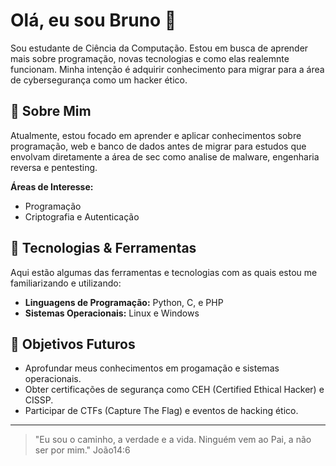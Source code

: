 # Olá, eu sou Bruno 👋

Sou estudante de Ciência da Computação. Estou em busca de aprender mais sobre programação, novas tecnologias e como elas realemnte funcionam. Minha intenção é adquirir conhecimento para migrar para a área de cybersegurança como um hacker ético. 

## 🚀 Sobre Mim

Atualmente, estou focado em aprender e aplicar conhecimentos sobre programação, web e banco de dados antes de migrar para estudos que envolvam diretamente a área de sec como analise de malware, engenharia reversa e pentesting.

**Áreas de Interesse:**
- Programação
- Criptografia e Autenticação

## 🔧 Tecnologias & Ferramentas

Aqui estão algumas das ferramentas e tecnologias com as quais estou me familiarizando e utilizando:

- **Linguagens de Programação:** Python, C, e PHP
- **Sistemas Operacionais:** Linux e Windows

## 🎯 Objetivos Futuros

- Aprofundar meus conhecimentos em progamação e sistemas operacionais.
- Obter certificações de segurança como CEH (Certified Ethical Hacker) e CISSP.
- Participar de CTFs (Capture The Flag) e eventos de hacking ético.

---

> "Eu sou o caminho, a verdade e a vida. Ninguém vem ao Pai, a não ser por mim." João14:6

